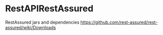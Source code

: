 # RestAPIRestAssured
RestAssured jars and dependencies
https://github.com/rest-assured/rest-assured/wiki/Downloads
